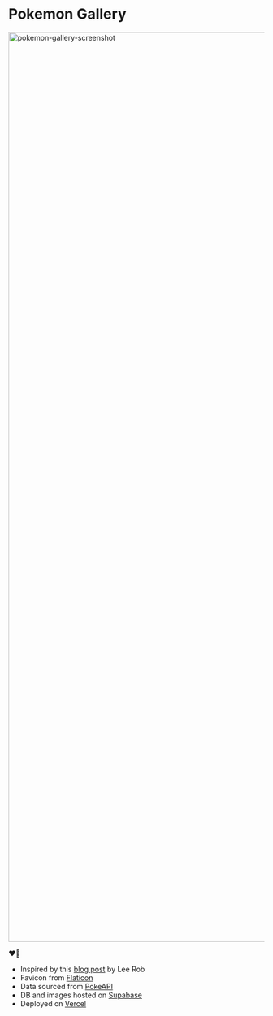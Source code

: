 # Pokemon Gallery

<img width="1792" alt="pokemon-gallery-screenshot" src="https://user-images.githubusercontent.com/53750093/160474957-2d0fdadd-2c7a-4afc-9cd8-17a8556300d0.png">

❤️🤗
- Inspired by this [blog post](https://leerob.io/blog/image-gallery-supabase-tailwind-nextjs) by Lee Rob
- Favicon from [Flaticon](https://www.flaticon.com/)
- Data sourced from [PokeAPI](https://github.com/anurag-roy/poke-api)
- DB and images hosted on [Supabase](https://supabase.com/)
- Deployed on [Vercel](https://vercel.com/)
